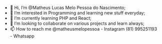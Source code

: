 - 👋 Hi, I’m @Matheus Lucas Melo Pessoa do Nascimento;
- 👀 I’m interested in Programming and learning new stuff everyday;
- 🌱 I’m currently learning PHP and React;
- 💞️ I’m looking to collaborate on various projects and learn always;
- 📫 How to reach me @matheusmelopessoa - Instagram
                     (81) 995251193 - Whatsapp

<!---
mattlucas96/mattlucas96 is a ✨ special ✨ repository because its `README.md` (this file) appears on your GitHub profile.
You can click the Preview link to take a look at your changes.
--->
